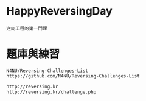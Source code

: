 # HappyReversingDay
```
逆向工程的第一門課

```
# 題庫與練習

```
N4NU/Reversing-Challenges-List
https://github.com/N4NU/Reversing-Challenges-List
```

```
http://reversing.kr
http://reversing.kr/challenge.php
```

